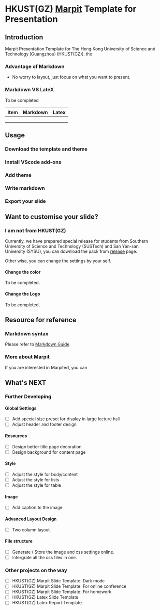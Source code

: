 # HKUST(GZ) [Marpit](https://marpit.marp.app/) Template for Presentation

## Introduction

Marpit Presentation Template for The Hong Kong University of Science and Technology (Guangzhou) (HKUST(GZ)), the

### Advantage of Markdown

- No worry to layout, just focus on what you want to present.

### Markdown VS LateX

To be completed


| Item | Markdown | Latex |
| ------ | ---------- | ------- |
|      |          |       |
|      |          |       |
|      |          |       |

## Usage

### Download the template and theme


### Install VScode add-ons

### Add theme

### Write markdown

### Export your slide

## Want to customise your slide?

### I am not from HKUST(GZ)

Currently, we have prepared special release for students from Southern University of Science and Technology (SUSTech) and San Yan-san University (SYSU), you can download the pack from [release]() page.

Other wise, you can change the settings by your self.

#### Change the color

To be completed.

#### Change the Logo

To be completed.


## Resource for reference

### Markdown syntax

Please refer to [Markdown Guide](https://www.markdownguide.org/)

### More about Marpit

If you are interested in Marpited, you can 


## What's NEXT

### Further Developing

#### Global Settings

- [ ] Add special size preset for display in large lecture hall
- [ ] Adjust header and footer design

#### Resources

- [ ] Design better title page decoration
- [ ] Design background for content page

#### Style

- [ ] Adjust the style for body/content
- [ ] Adjust the style for lists
- [ ] Adjust the style for table

#### Image

* [ ] Add caption to the image

#### Advanced Layout Design

- [ ] Two column layout

#### File structure

* [ ] Generate / Store the image and css settings online.
* [ ] Intergrate all the css files in one.

### Other projects on the way

- [ ] HKUST(GZ) Marpit Slide Template: Dark mode
- [ ] HKUST(GZ) Marpit Slide Template: For online conference
- [ ] HKUST(GZ) Marpit Slide Template: For homework
- [ ] HKUST(GZ) Latex Slide Template
- [ ] HKUST(GZ) Latex Report Template
